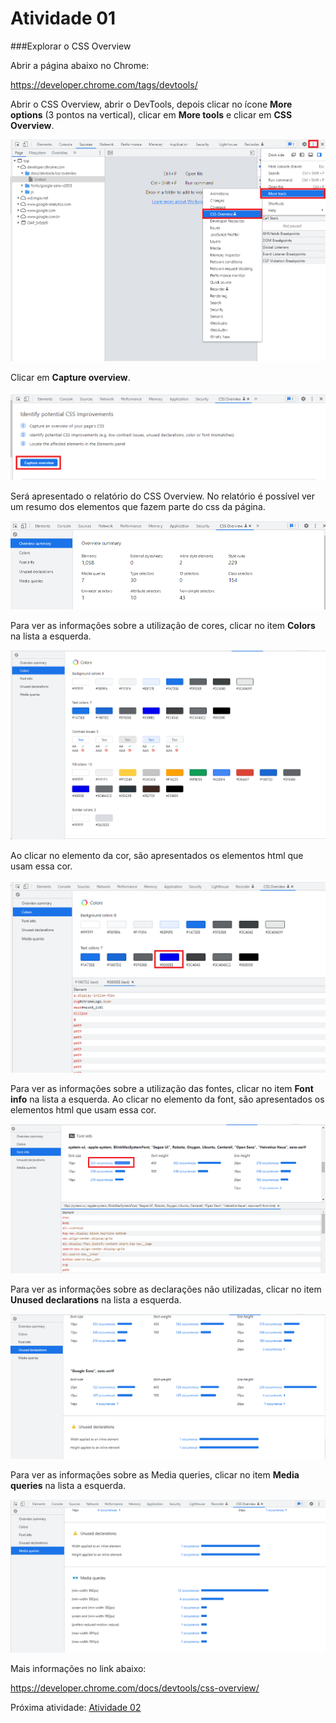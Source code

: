 # Atividade 01

###Explorar o CSS Overview

Abrir a página abaixo no Chrome:

https://developer.chrome.com/tags/devtools/

Abrir o CSS Overview, abrir o DevTools, depois clicar no ícone **More options** (3 pontos na vertical), clicar em **More tools** e clicar em **CSS Overview**. 

![CSSOverview](/images/css-overview.png)

Clicar em **Capture overview**.

![CSSOverviewcapture](/images/css-overview-capture.png)

Será apresentado o relatório do CSS Overview.
No relatório é possível ver um resumo dos elementos que fazem parte do css da página.

![CSSOverviewreport](/images/css-overview-report.png)

Para ver as informações sobre a utilização de cores, clicar no item **Colors** na lista a esquerda.

![CSSOverviewcolors](/images/css-overview-report-colors.png)

Ao clicar no elemento da cor, são apresentados os elementos html que usam essa cor.

![CSSOverviewcolors2](/images/css-overview-report-colors-element.png)

Para ver as informações sobre a utilização das fontes, clicar no item **Font info** na lista a esquerda.
Ao clicar no elemento da font, são apresentados os elementos html que usam essa cor.

![CSSOverviewfont](/images/css-overview-report-font.png)

Para ver as informações sobre as declarações não utilizadas, clicar no item **Unused declarations** na lista a esquerda.

![CSSOverviewunused](/images/css-overview-report-unused.png)

Para ver as informações sobre as Media queries, clicar no item **Media queries** na lista a esquerda.

![CSSOverviewmediaquerie](/images/css-overview-report-mediaqueries.png)

Mais informações no link abaixo:

https://developer.chrome.com/docs/devtools/css-overview/


Próxima atividade: [Atividade 02](02-atividade.md)